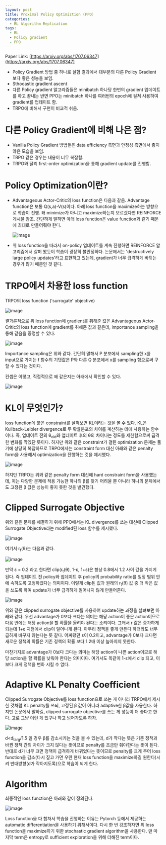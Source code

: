 ```yaml
---
layout: post
title: Proximal Policy Optimiztion (PPO)
categories:
  - RL Algorithm Replication
tags:
  - RL
  - Policy gradient
  - PPO
---
```


Paper Link: [https://arxiv.org/abs/1707.06347](https://arxiv.org/abs/1707.06347)

* Policy Gradient 방법 중 하나로 실험 결과에서 대부분의 다른 Policy Gradient 보다 좋은 성능을 보임.
* Sthocastic gradient ascent
* 다른 Policy gradient 알고리즘들은 minibatch 하나당 한번의 gradient 업데이트를 하고 끝내는 반면 PPO는 minibatch 하나를 여러번의 epoch에 걸쳐 사용하여 gradient를 업데이트 함.
* TRPO에 비해서 구현이 비교적 쉬움.

# 다른 Policy Gradient에 비해 나은 점?

* Vanilla Policy Gradient 방법들은 data efficiency 측면과 안정성 측면에서 좋지 않은 모습을 보임.
* TRPO 같은 경우는 내용이 너무 복잡함.
* TRPO와 달리 first-order optimization을 통해 gradient update를 진행함.

# Policy Optimization이란?

* Advantageous Actor-Critic의 loss function은 다음과 같음. Advantage function은 보통 Q(s,a)-V(s)이다. 아래 loss function을 maximize하는 방향으로 학습이 진행.
왜 minimize가 아니고 maximize하는지 모르겠다면 REINFORCE 게시물 참조. 간단하게 말하면 아래 loss function은 value function과 같기 때문에 최대로 만들어줘야 한다.

    ![image](https://user-images.githubusercontent.com/45442859/130087533-d6a94f79-c982-4cd6-8f63-2df0d1cc8b0d.png)


* 위 loss function을 따라서 on-policy 업데이트를 계속 진행하면 REINFORCE 알고리즘에서 살펴 봤듯이 학습이 굉장히 불안정하다. 논문에서는 
'destructively large policy updates'라고 표현하고 있는데, gradient가 너무 급격하게 바뀌는 경우가 많기 때문인 것 같다.
  
# TRPO에서 차용한 loss function

TRPO의 loss function ('surrogate' objective)

![image](https://user-images.githubusercontent.com/45442859/130090051-b53fb5ba-1959-4806-9c41-ed6ce695dd2b.png)

결과론적으로 위 loss function에 gradient를 취해준 값은 Advantageous Actor-Critic의 loss function에 gradient를 취해준 값과 같은데, importance sampling을 통해 같음을 증명할 수 있다.

![image](https://user-images.githubusercontent.com/45442859/130090951-96fbd280-872f-4644-98d0-718224988f90.png)

Importance sampling은 위와 같다. 간단히 말해서 P 분포에서 sampling한 x를 input으로 가지는 f 함수의 기댓값은 P와 다른 Q 분포에서 x를 sampling 함으로써 
구할 수 있다는 것이다.

컨셉은 이렇고, 직접적으로 왜 같은지는 아래에서 확인할 수 있다.

![image](https://user-images.githubusercontent.com/45442859/130091876-81fbafe7-b26b-4612-8be7-e4c8115bea23.png)

# KL이 무엇인가?

loss function에 붙은 constraint를 살펴보면 KL이라는 것을 볼 수 있다. KL은 Kullback-Leibler divergence로 두 확률분포의 차이를 계산하는 데에 사용하는 함수이다.
즉, 업데이트 전의 &theta;<sub>old</sub>와 업데이트 후의 &theta;의 차이나는 정도를 제한함으로써 급격한 변화를 막겠단 뜻이다. 하지만 위와 같은 constraint가 걸린 optimization 문제는
풀기에 상당히 복잡하므로 TRPO에서는 constraint form 대신 아래와 같은 penalty form을 사용해서 optimization을 진행하는 것을 제시했다.

![image](https://user-images.githubusercontent.com/45442859/130375721-21e07832-c99b-434f-8db8-169d40cf5801.png)

하지만 TRPO는 위와 같은 penalty form 대신에 hard constraint form을 사용했는데, 이는 다양한 문제에 적용 가능한 하나의 &beta;를 찾기 어려울 뿐 아니라 하나의 문제에서도 고정된 &beta; 값은 성능이
좋지 못한 것을 발견했다. 

# Clipped Surrogate Objective

위와 같은 문제를 해결하기 위해 PPO에서는 KL divergence를 쓰는 대신에 Clipped Surrogate Objective라는 modified된 loss 함수를 제시했다. 

![image](https://user-images.githubusercontent.com/45442859/130376120-7daa3180-6fc7-49ea-8817-f43bb6955e82.png)

여기서 r<sub>t</sub>(&theta;)는 다음과 같다.

![image](https://user-images.githubusercontent.com/45442859/130376377-5ee7bf08-32cf-417b-b1ef-7218c12c206a.png)

만약 &epsilon; = 0.2 라고 한다면 clip(r<sub>t</sub>(&theta;), 1-&epsilon;, 1+&epsilon;)은 항상 0.8에서 1.2 사이 값을 가지게 된다. 즉 업데이트 전 policy와 업데이트 후 policy의 probability ratio를 일정 범위 안에 속하도록 고정하겠다는 의미이다.
이렇게 clip된 값과 원래의 r<sub>t</sub>(&theta;) 값 중 더 작은 값을 쓰도록 하여 update가 너무 급격하게 일어나지 않게 만들어준다.

![image](https://user-images.githubusercontent.com/45442859/130378700-cca4afbf-86e2-41a7-bcdb-379ed51d2496.png)

위와 같은 clipped surrogate objective를 사용하여 update하는 과정을 살펴보면 아래와 같다. 우선 advantage가 0보다 크다는 의미는 해당 action이 좋은 action이므로 다음 번에는 해당 action을 할 확률을 올려야 된다는 소리이다.
그래서 r 값은 증가하게 되는데 1+&epsilon; 지점에서 clip이 일어나게 된다. 아무리 정책을 좋게 만든다 하더라도 너무 급하게 바꾸지 않는다는 뜻 같다. 어찌됐던 &epsilon;이 0.2이고, advantage가 0보다 크다면 새로운 정책의 확률은
기존 정책의 확률 보다 1.2배 이상 높아지지 못한다.

마찬가지로 advantage가 0보다 크다는 의미는 해당 action이 나쁜 action이므로 해당 action을 할 확률을 낮춰야 한다는 의미이다. 여기서도 똑같이 1-&epsilon;에서 clip 되고, 이보다 크게 정책을 변화 시킬 수 없다.

# Adaptive KL Penalty Coefficient

Clipped Surrogate Objective를 loss function으로 쓰는 게 아니라 TRPO에서 제시한 것처럼 KL penalty를 쓰되, 고정된 &beta; 값이 아니라 adaptive한 &beta;값을 사용한다.
하지만 논문에서 말하길, clipped surrogate objective를 쓰는 게 성능이 더 좋다고 한다. 고로 그냥 이런 게 있구나 하고 넘어가도록 하자.

![image](https://user-images.githubusercontent.com/45442859/130473924-841d9f77-16fd-446f-acec-785f07304c4f.png)

d<d<sub>targ</sub>/1.5 일 경우 &beta;를 감소시키는 것을 볼 수 있는데, d가 작다는 뜻은 기존 정책과 바뀐 정책 간의 차이가 크지 않다는 뜻이므로 penalty를 조금만 줘야한다는 뜻이 된다.
반대로 d가 너무 크면 정책이 급격하게 바뀌었다는 뜻이므로 penalty를 크게 주어 loss function을 감소(다시 짚고 가면 우린 현재 loss function을 maximize하길 원한다)시켜 반대방향(d가 작아지도록)으로 학습이 되게 한다.

# Algorithm

최종적인 loss function은 아래와 같이 정의된다.

![image](https://user-images.githubusercontent.com/45442859/130475567-132aa640-3bea-4889-b096-a0dd4effdde0.png)

Loss function을 다 합쳐서 학습을 진행하는 이유는 Pytorch 등에서 제공하는 automatic differentiation을 사용하기 위해서이다. 다시 한 번 강조하자면 위 loss function을 maximize하기 위한 
stochastic gradient algorithm을 사용한다. 맨 마지막 term은 entropy로 sufficient exploration을 위해 더해진 term이다.